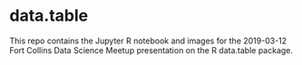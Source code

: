 # data.table

This repo contains the Jupyter R notebook and images for the 2019-03-12 Fort Collins Data Science Meetup presentation on the R data.table package.
